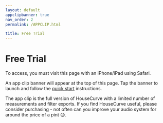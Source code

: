 ```yaml
---
layout: default
appclipbanner: true
nav_order: 2
permalink: /APPCLIP.html

title: Free Trial
---
```


# Free Trial

To access, you must visit this page with an iPhone/iPad using Safari.

An app clip banner will appear at the top of this page.  Tap the banner to launch and follow the [quick start](HELP.md) instructions.

The app clip is the full version of HouseCurve with a limited number of measurements and filter exports.  If you find HouseCurve useful, please consider purchasing - not often can you improve your audio system for around the price of a pint 😉.


